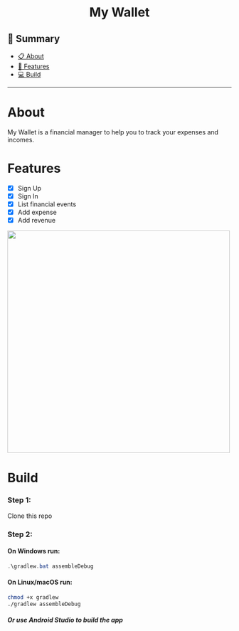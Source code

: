 <h1 align="center">My Wallet</h1>

## 📕 Summary

- [📋 About](#about)
- [📝 Features](#features)
- [💻 Build](#build)

<hr>

<!-- About -->

# About

<p align="left">My Wallet is a financial manager to help you to track your expenses and incomes. </p>


<!-- Features -->

# Features

- [x] Sign Up
- [x] Sign In
- [x] List financial events
- [x] Add expense
- [x] Add revenue

<img src="./readme_assets/app.gif" height="500px"/>

# Build
### Step 1:
Clone this repo

### Step 2:
#### On Windows run:
```powershell
.\gradlew.bat assembleDebug
```
#### On Linux/macOS run:
```bash
chmod +x gradlew
./gradlew assembleDebug
```
##### Or use Android Studio to build the app
 
